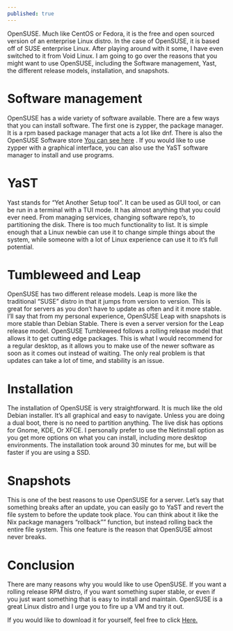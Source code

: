 ```yaml
---
published: true
---
```

OpenSUSE. Much like CentOS or Fedora, it is the free and open sourced version of an enterprise Linux distro. In the case of OpenSUSE, it is based off of SUSE enterprise Linux. After playing around with it some, I have even switched to it from Void Linux. I am going to go over the reasons that you might want to use OpenSUSE, including the Software management, Yast, the different release models, installation,  and snapshots. 

# Software management 

OpenSUSE has a wide variety of software available. There are a few ways that you can install software. The first one is zypper, the package manager. It is a rpm based package manager that acts a lot like dnf. There is also the OpenSUSE Software store <a href="https://software.opensuse.org/">You can see here</a> . If you would like to use zypper with a graphical interface, you can also use the YaST software manager to install and use programs. 

# YaST

Yast stands for “Yet Another Setup tool”. It can be used as GUI tool, or can be run in a terminal with a TUI mode. It has almost anything that you could ever need. From managing services, changing software repo’s, to partitioning the disk. There is too much functionality to list. It is simple enough that a Linux newbie can use it to change simple things about the system, while someone with a lot of Linux experience can use it to it’s full potential. 

# Tumbleweed and Leap 

OpenSUSE has two different release models. Leap is more like the traditional “SUSE” distro in that it jumps from version to version. This is great for servers as you don’t have to update as often and it it more stable. I’ll say that from my personal experience, OpenSUSE Leap with snapshots is more stable than Debian Stable. There is even a server version for the Leap release model. OpenSUSE Tumbleweed follows a rolling release model that allows it to get cutting edge packages. This is what I would recommend for a regular desktop, as it allows you to make use of the newer software as soon as it comes out instead of waiting. The only real problem is that updates can take a lot of time, and stability is an issue. 

# Installation 

The installation of OpenSUSE is very straightforward. It is much like the old Debian installer. It’s all graphical and easy to navigate. Unless you are doing a dual boot, there is no need to partition anything. The live disk has options for Gnome, KDE, Or XFCE. I personally prefer to use the Netinstall option as you get more options on what you can install, including more desktop environments. The installation took around 30 minutes for me, but will be faster if you are using a SSD. 

# Snapshots 

This is one of the best reasons to use OpenSUSE for a server. Let’s say that something breaks after an update, you can easily go to YaST and  revert the file system to before the update took place. You can think about it like the Nix package managers “rollback”” function, but instead rolling back the entire file system. This one feature is the reason that OpenSUSE almost never breaks. 

# Conclusion 

There are many reasons why you would like to use OpenSUSE. If you want a rolling release RPM distro, if you want something super stable, or even if you just want something that is easy to install and maintain. OpenSUSE is a great Linux distro and I urge you to fire up a VM and try it out. 

If you would like to download it for yourself, feel free to click <a href="https://get.opensuse.org/">Here.</a>
